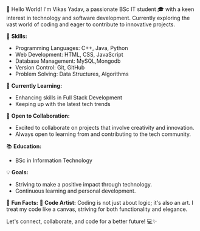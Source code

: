 👋 Hello World! I'm Vikas Yadav, a passionate BSc IT student 🎓 with a keen interest in technology and software development. Currently exploring the vast world of coding and eager to contribute to innovative projects.

🚀 **Skills:**
- Programming Languages: C++, Java, Python
- Web Development: HTML, CSS, JavaScript
- Database Management: MySQL,Mongodb
- Version Control: Git, GitHub
- Problem Solving: Data Structures, Algorithms


🌱 **Currently Learning:**
- Enhancing skills in Full Stack Development
- Keeping up with the latest tech trends

🤝 **Open to Collaboration:**
- Excited to collaborate on projects that involve creativity and innovation.
- Always open to learning from and contributing to the tech community.


📚 **Education:**
- BSc in Information Technology 


💡 **Goals:**
- Striving to make a positive impact through technology.
- Continuous learning and personal development.

🎯 **Fun Facts:**
🎨 **Code Artist:** Coding is not just about logic; it's also an art. I treat my code like a canvas, striving for both functionality and elegance.

Let's connect, collaborate, and code for a better future! 💻✨
